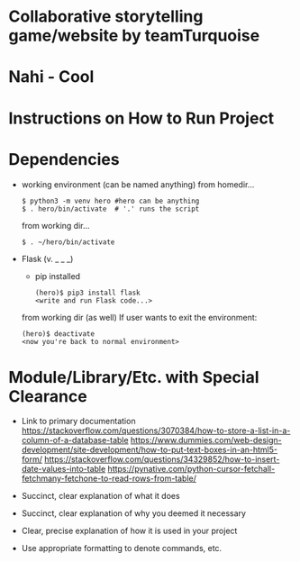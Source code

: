 # Collaborative storytelling game/website by teamTurquoise
# Nahi - Cool 
# Instructions on How to Run Project 

# Dependencies
  - working environment (can be named anything)
        from homedir...

    ```
    $ python3 -m venv hero #hero can be anything
    $ . hero/bin/activate  # '.' runs the script
     ```
    from working dir...
    ```
    $ . ~/hero/bin/activate
    
     ```
  - Flask (v. _ _ _)
    - pip installed
      ```
      (hero)$ pip3 install flask
      <write and run Flask code...>
      ```
    from working dir (as well) If user wants to exit the environment:
    ```
    (hero)$ deactivate
    <now you're back to normal environment>
    ```
# Module/Library/Etc. with Special Clearance
  - Link to primary documentation
  https://stackoverflow.com/questions/3070384/how-to-store-a-list-in-a-column-of-a-database-table
  https://www.dummies.com/web-design-development/site-development/how-to-put-text-boxes-in-an-html5-form/
  https://stackoverflow.com/questions/34329852/how-to-insert-date-values-into-table
  https://pynative.com/python-cursor-fetchall-fetchmany-fetchone-to-read-rows-from-table/
  
  - Succinct, clear explanation of what it does
  - Succinct, clear explanation of why you deemed it necessary
  - Clear, precise explanation of how it is used in your project
  - Use appropriate formatting to denote commands, etc.

